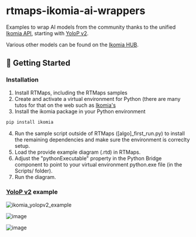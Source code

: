 # rtmaps-ikomia-ai-wrappers
Examples to wrap AI models from the community thanks to the unified [Ikomia API](https://ikomia-dev.github.io/python-api-documentation/index.html), starting with [YoloP v2](https://github.com/CAIC-AD/YOLOPv2).

Various other models can be found on the [Ikomia HUB](https://app.ikomia.ai/hub/).

## **🚀 Getting Started**

### **Installation**
1. Install RTMaps, including the RTMaps samples
2. Create and activate a virtual environment for Python (there are many tutos for that on the web such as [Ikomia's](https://www.ikomia.ai/blog/a-step-by-step-guide-to-creating-virtual-environments-in-python)
3. Install the ikomia package in your Python environment
```bash
pip install ikomia
```
4. Run the sample script outside of RTMaps (\[algo\]_first_run.py) to install the remaining dependencies and make sure the environment is correclty setup.
5. Load the provide example diagram (.rtd) in RTMaps.
6. Adjust the "pythonExecutable" property in the Python Bridge component to point to your virtual environment python.exe file (in the Scripts/ folder).
7. Run the diagram.


### [YoloP v2](https://github.com/CAIC-AD/YOLOPv2) example
![ikomia_yolopv2_example](https://github.com/Intempora/rtmaps-ikomia-ai-wrappers/assets/2377041/95d0fcf9-0ddf-480c-b6a9-2c340e8966ea)

![image](https://github.com/Intempora/rtmaps-ikomia-ai-wrappers/assets/2377041/51a456f9-1e37-49c1-9a0f-a828908001cc)

![image](https://github.com/Intempora/rtmaps-ikomia-ai-wrappers/assets/2377041/aff2ff01-f9c2-4b67-a5d1-8fbc40bb9175)






